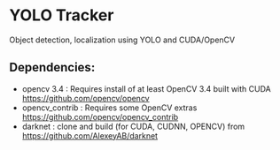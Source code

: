 
# YOLO Tracker
Object detection, localization using YOLO and CUDA/OpenCV

Dependencies:
----------------
- opencv 3.4 : Requires install of at least OpenCV 3.4 built with CUDA https://github.com/opencv/opencv
- opencv_contrib : Requires some OpenCV extras https://github.com/opencv/opencv_contrib
- darknet : clone and build (for CUDA, CUDNN, OPENCV) from https://github.com/AlexeyAB/darknet 

